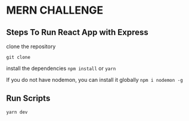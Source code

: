 # MERN CHALLENGE

## Steps To Run React App with Express

clone the repository

`git clone`

install the dependencies
`npm install` or `yarn`

If you do not have nodemon, you can install it globally
`npm i nodemon -g`

## Run Scripts
`yarn dev`

